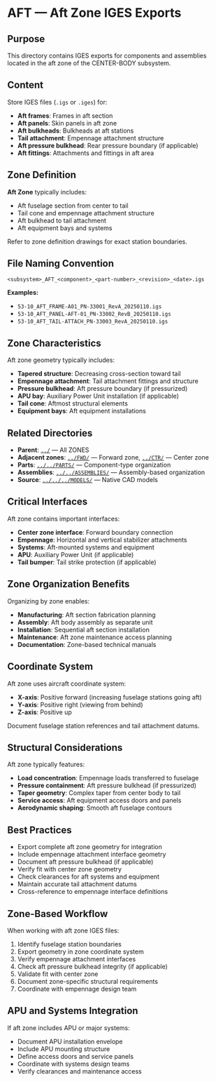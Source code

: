 # AFT — Aft Zone IGES Exports

## Purpose

This directory contains IGES exports for components and assemblies located in the aft zone of the CENTER-BODY subsystem.

## Content

Store IGES files (`.igs` or `.iges`) for:
- **Aft frames**: Frames in aft section
- **Aft panels**: Skin panels in aft zone
- **Aft bulkheads**: Bulkheads at aft stations
- **Tail attachment**: Empennage attachment structure
- **Aft pressure bulkhead**: Rear pressure boundary (if applicable)
- **Aft fittings**: Attachments and fittings in aft area

## Zone Definition

**Aft Zone** typically includes:
- Aft fuselage section from center to tail
- Tail cone and empennage attachment structure
- Aft bulkhead to tail attachment
- Aft equipment bays and systems

Refer to zone definition drawings for exact station boundaries.

## File Naming Convention

```
<subsystem>_AFT_<component>_<part-number>_<revision>_<date>.igs
```

**Examples:**
- `53-10_AFT_FRAME-A01_PN-33001_RevA_20250110.igs`
- `53-10_AFT_PANEL-AFT-01_PN-33002_RevB_20250110.igs`
- `53-10_AFT_TAIL-ATTACH_PN-33003_RevA_20250110.igs`

## Zone Characteristics

Aft zone geometry typically includes:
- **Tapered structure**: Decreasing cross-section toward tail
- **Empennage attachment**: Tail attachment fittings and structure
- **Pressure bulkhead**: Aft pressure boundary (if pressurized)
- **APU bay**: Auxiliary Power Unit installation (if applicable)
- **Tail cone**: Aftmost structural elements
- **Equipment bays**: Aft equipment installations

## Related Directories

- **Parent**: [`../`](../) — All ZONES
- **Adjacent zones**: [`../FWD/`](../FWD/) — Forward zone, [`../CTR/`](../CTR/) — Center zone
- **Parts**: [`../../PARTS/`](../../PARTS/) — Component-type organization
- **Assemblies**: [`../../ASSEMBLIES/`](../../ASSEMBLIES/) — Assembly-based organization
- **Source**: [`../../../MODELS/`](../../../MODELS/) — Native CAD models

## Critical Interfaces

Aft zone contains important interfaces:
- **Center zone interface**: Forward boundary connection
- **Empennage**: Horizontal and vertical stabilizer attachments
- **Systems**: Aft-mounted systems and equipment
- **APU**: Auxiliary Power Unit (if applicable)
- **Tail bumper**: Tail strike protection (if applicable)

## Zone Organization Benefits

Organizing by zone enables:
- **Manufacturing**: Aft section fabrication planning
- **Assembly**: Aft body assembly as separate unit
- **Installation**: Sequential aft section installation
- **Maintenance**: Aft zone maintenance access planning
- **Documentation**: Zone-based technical manuals

## Coordinate System

Aft zone uses aircraft coordinate system:
- **X-axis**: Positive forward (increasing fuselage stations going aft)
- **Y-axis**: Positive right (viewing from behind)
- **Z-axis**: Positive up

Document fuselage station references and tail attachment datums.

## Structural Considerations

Aft zone typically features:
- **Load concentration**: Empennage loads transferred to fuselage
- **Pressure containment**: Aft pressure bulkhead (if pressurized)
- **Taper geometry**: Complex taper from center body to tail
- **Service access**: Aft equipment access doors and panels
- **Aerodynamic shaping**: Smooth aft fuselage contours

## Best Practices

- Export complete aft zone geometry for integration
- Include empennage attachment interface geometry
- Document aft pressure bulkhead (if applicable)
- Verify fit with center zone geometry
- Check clearances for aft systems and equipment
- Maintain accurate tail attachment datums
- Cross-reference to empennage interface definitions

## Zone-Based Workflow

When working with aft zone IGES files:
1. Identify fuselage station boundaries
2. Export geometry in zone coordinate system
3. Verify empennage attachment interfaces
4. Check aft pressure bulkhead integrity (if applicable)
5. Validate fit with center zone
6. Document zone-specific structural requirements
7. Coordinate with empennage design team

## APU and Systems Integration

If aft zone includes APU or major systems:
- Document APU installation envelope
- Include APU mounting structure
- Define access doors and service panels
- Coordinate with systems design teams
- Verify clearances and maintenance access
